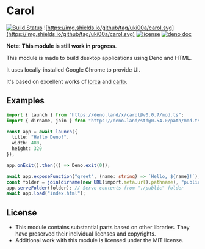 # Carol

[![Build Status](https://github.com/uki00a/carol/workflows/ci/badge.svg)](https://github.com/uki00a/carol/actions)
![https://img.shields.io/github/tag/uki00a/carol.svg](https://img.shields.io/github/tag/uki00a/carol.svg)
[![license](https://img.shields.io/github/license/uki00a/carol.svg)](https://github.com/uki00a/carol)
[![deno doc](https://doc.deno.land/badge.svg)](https://doc.deno.land/https/deno.land/x/carol/mod.ts)

**Note: This module is still work in progress**.

This module is made to build desktop applications using Deno and HTML.

It uses locally-installed Google Chrome to provide UI.

It's based on excellent works of [lorca](https://github.com/zserge/lorca) and [carlo](https://github.com/GoogleChromeLabs/carlo).

## Examples

```typescript
import { launch } from "https://deno.land/x/carol@v0.0.7/mod.ts";
import { dirname, join } from "https://deno.land/std@0.54.0/path/mod.ts";

const app = await launch({
  title: "Hello Deno!",
  width: 480,
  height: 320
});

app.onExit().then(() => Deno.exit(0));

await app.exposeFunction("greet", (name: string) => `Hello, ${name}!`);
const folder = join(dirname(new URL(import.meta.url).pathname), "public");
app.serveFolder(folder); // Serve contents from "./public" folder
await app.load("index.html");
```

## License

- This module contains substantial parts based on other libraries. They have preserved their individual licenses and copyrights.
- Additional work with this module is licensed under the MIT license.
